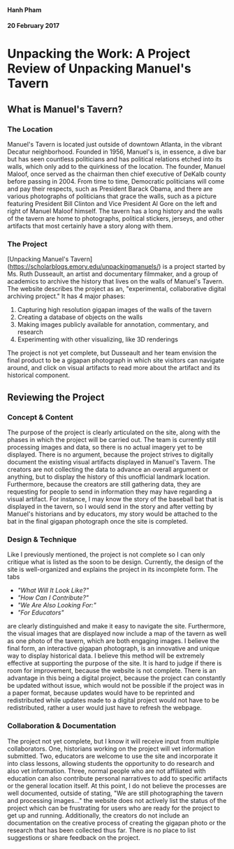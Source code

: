 #### Hanh Pham
#### 20 February 2017
# Unpacking the Work: A Project Review of Unpacking Manuel's Tavern

## What is Manuel's Tavern?
### The Location
Manuel's Tavern is located just outside of downtown Atlanta, in the vibrant Decatur neighborhood. Founded in 1956, Manuel's is, in essence, a dive bar but has seen countless politicians and has political relations etched into its walls, which only add to the quirkiness of the location. The founder, Manuel Maloof, once served as the chairman then chief executive of DeKalb county before passing in 2004. From time to time, Democratic politicians will come and pay their respects, such as President Barack Obama, and there are various photographs of politicians that grace the walls, such as a picture featuring President Bill Clinton and Vice President Al Gore on the left and right of Manuel Maloof himself. The tavern has a long history and the walls of the tavern are home to photographs, political stickers, jerseys, and other artifacts that most certainly have a story along with them. 
### The Project
[Unpacking Manuel's Tavern] (https://scholarblogs.emory.edu/unpackingmanuels/) is a project started by Ms. Ruth Dusseault, an artist and documentary filmmaker, and a group of academics to archive the history that lives on the walls of Manuel's Tavern. The website describes the project as an, "experimental, collaborative digital archiving project." It has 4 major phases:

1. Capturing high resolution gigapan images of the walls of the tavern
2. Creating a database of objects on the walls
3. Making images publicly available for annotation, commentary, and research
4. Experimenting with other visualizing, like 3D renderings

The project is not yet complete, but Dusseault and her team envision the final product to be a gigapan photograph in which site visitors can navigate around, and click on visual artifacts to read more about the artifact and its historical component. 

## Reviewing the Project
### Concept & Content
The purpose of the project is clearly articulated on the site, along with the phases in which the project will be carried out. The team is currently still processing images and data, so there is no actual imagery yet to be displayed. There is no argument, because the project strives to digitally document the existing visual artifacts displayed in Manuel's Tavern. The creators are not collecting the data to advance an overall argument or anything, but to display the history of this unofficial landmark location. Furthermore, because the creators are still gathering data, they are requesting for people to send in information they may have regarding a visual artifact. For instance, I may know the story of the baseball bat that is displayed in the tavern, so I would send in the story and after vetting by Manuel's historians and by educators, my story would be attached to the bat in the final gigapan photograph once the site is completed. 
### Design & Technique
Like I previously mentioned, the project is not complete so I can only critique what is listed as the soon to be design. Currently, the design of the site is well-organized and explains the project in its incomplete form. The tabs

* *"What Will It Look Like?"*
* *"How Can I Contribute?"* 
* *"We Are Also Looking For:"*
* *"For Educators"*

are clearly distinguished and make it easy to navigate the site. Furthermore, the visual images that are displayed now include a map of the tavern as well as one photo of the tavern, which are both engaging images. I believe the final form, an interactive gigapan photograph, is an innovative and unique way to display historical data. I believe this method will be extremely effective at supporting the purpose of the site. It is hard to judge if there is room for improvement, because the website is not complete. There is an advantage in this being a digital project, because the project can constantly be updated without issue, which would not be possible if the project was in a paper format, because updates would have to be reprinted and redistributed while updates made to a digital project would not have to be redistributed, rather a user would just have to refresh the webpage. 
### Collaboration & Documentation
The project not yet complete, but I know it will receive input from multiple collaborators. One, historians working on the project will vet information submitted. Two, educators are welcome to use the site and incorporate it into class lessons, allowing students the opportunity to do research and also vet information. Three, normal people who are not affiliated with education can also contribute personal narratives to add to specific artifacts or the general location itself. At this point, I do not believe the processes are well documented, outside of stating, "We are still photographing the tavern and processing images..." the website does not actively list the status of the project which can be frustrating for users who are ready for the project to get up and running. Additionally, the creators do not include an documentation on the creative process of creating the gigapan photo or the research that has been collected thus far. There is no place to list suggestions or share feedback on the project. 

